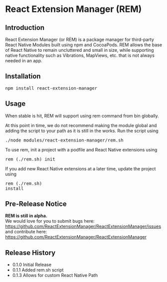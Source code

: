React Extension Manager (REM)
======
## Introduction

React Extension Manager (or REM) is a package manager for third-party React Native Modules built using npm and CocoaPods. REM allows the base of React Native to remain uncluttered and small in size, while supporting native functionality such as Vibrations, MapViews, etc. that is not always needed in an app.

## Installation

<pre>
npm install react-extension-manager
</pre>

## Usage

When stable is hit, REM will support using rem command from bin globally.

At this point in time, we do not recommend making the module global and adding the script to your path as it is still in the works. Run the script using <pre>./node_modules/react-extension-manager/rem.sh</pre>

To use rem, init a project with a podfile and React Native extensions using <pre>rem (./rem.sh) init</pre>
If you add new React Native extensions at a later time, update the project using <pre>rem (./rem.sh) install</pre>

## Pre-Release Notice

**REM is still in alpha.**<br />
We would love for you to submit bugs here:<br />https://github.com/ReactExtensionManager/ReactExtensionManager/issues<br />
and contribute here:<br />https://github.com/ReactExtensionManager/ReactExtensionManager

## Release History

* 0.1.0 Initial Release
* 0.1.1 Added rem.sh script
* 0.1.3 Allows for custom React Native Path
